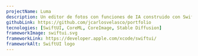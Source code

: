 ```yaml
---
projectName: Luma
description: Un editor de fotos con funciones de IA construido con SwiftUI, CoreML y CoreImage.
githubLink: https://github.com/jcarlosvelasco/portfolio
tecnologies: [SwiftUI, CoreML, CoreImage, Stable Diffusion]
frameworkImage: swiftui.svg
frameworkLink: https://developer.apple.com/xcode/swiftui/
frameworkAlt: SwiftUI logo
---
```

